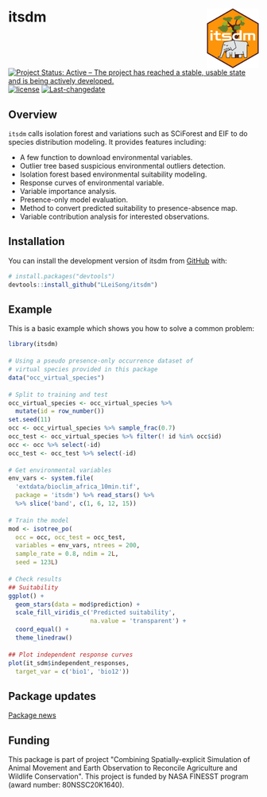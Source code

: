 # itsdm <img src='man/figures/hexagon_sticker.png' align="right" height="120"/>

<!-- badges: start -->
[![Project Status: Active – The project has reached a stable, usable state and is being actively developed.](https://www.repostatus.org/badges/latest/active.svg)](https://www.repostatus.org/#active)
[![license](https://img.shields.io/github/license/mashape/apistatus.svg)](https://choosealicense.com/licenses/mit/)
[![Last-changedate](https://img.shields.io/badge/last%20change-2021--11--21-yellowgreen.svg)](/commits/main)
<!-- badges: end -->

## Overview

`itsdm` calls isolation forest and variations such as SCiForest and EIF to do species distribution modeling. It provides features including:

- A few function to download environmental variables.
- Outlier tree based suspicious environmental outliers detection.
- Isolation forest based environmental suitability modeling.
- Response curves of environmental variable.
- Variable importance analysis.
- Presence-only model evaluation.
- Method to convert predicted suitability to presence-absence map.
- Variable contribution analysis for interested observations.

## Installation

You can install the development version of itsdm from [GitHub](https://github.com/) with:

``` r
# install.packages("devtools")
devtools::install_github("LLeiSong/itsdm")
```

## Example

This is a basic example which shows you how to solve a common problem:

``` r
library(itsdm)

# Using a pseudo presence-only occurrence dataset of
# virtual species provided in this package
data("occ_virtual_species")

# Split to training and test
occ_virtual_species <- occ_virtual_species %>%
  mutate(id = row_number())
set.seed(11)
occ <- occ_virtual_species %>% sample_frac(0.7)
occ_test <- occ_virtual_species %>% filter(! id %in% occ$id)
occ <- occ %>% select(-id)
occ_test <- occ_test %>% select(-id)

# Get environmental variables
env_vars <- system.file(
  'extdata/bioclim_africa_10min.tif',
  package = 'itsdm') %>% read_stars() %>%
  %>% slice('band', c(1, 6, 12, 15))

# Train the model
mod <- isotree_po(
  occ = occ, occ_test = occ_test,
  variables = env_vars, ntrees = 200,
  sample_rate = 0.8, ndim = 2L,
  seed = 123L)

# Check results
## Suitability
ggplot() +
  geom_stars(data = mod$prediction) +
  scale_fill_viridis_c('Predicted suitability',
                       na.value = 'transparent') +
  coord_equal() +
  theme_linedraw()

## Plot independent response curves
plot(it_sdm$independent_responses, 
  target_var = c('bio1', 'bio12'))
```

## Package updates
[Package news](NEWS.md)

## Funding
This package is part of project "Combining Spatially-explicit Simulation of Animal Movement and Earth Observation to Reconcile Agriculture and Wildlife Conservation". This project is funded by NASA FINESST program (award number: 80NSSC20K1640).
